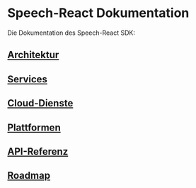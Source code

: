 # Speech-React Dokumentation

Die Dokumentation des Speech-React SDK:

## [Architektur](./design/Design.md)

## [Services](./service/Service.md)

## [Cloud-Dienste](./cloud/Cloud.md)

## [Plattformen](./platform/README.md)

## [API-Referenz](https://lingualogic.de/speech-react/docs/latest/api)

## [Roadmap](./roadmap/README.md)
